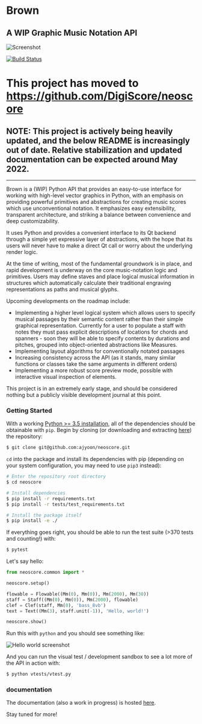 # Brown

## A WIP Graphic Music Notation API

![Screenshot](/screenshots/neoscore_screenshot.jpg)

[![Build Status](https://travis-ci.org/ajyoon/neoscore.svg?branch=master)](https://travis-ci.org/ajyoon/neoscore)

# This project has moved to https://github.com/DigiScore/neoscore

## NOTE: This project is actively being heavily updated, and the below README is increasingly out of date. Relative stabilization and updated documentation can be expected around May 2022.

------

Brown is a (WIP) Python API that provides an easy-to-use interface for working with high-level vector graphics in Python, with an emphasis on providing powerful primitives and abstractions for creating music scores which use unconventional notation. It emphasizes easy extensibility, transparent architecture, and striking a balance between convenience and deep customizability.

It uses Python and provides a convenient interface to its Qt backend through a simple yet expressive layer of abstractions, with the hope that its users will never have to make a direct Qt call or worry about the underlying render logic.

At the time of writing, most of the fundamental groundwork is in place, and rapid development is underway on the core music-notation logic and primitives. Users may define staves and place logical musical information in structures which automatically calculate their traditional engraving representations as paths and musical glyphs.

Upcoming developments on the roadmap include:

* Implementing a higher level logical system which allows users to specify musical passages by their semantic content rather than their simple graphical representation. Currently for a user to populate a staff with notes they must pass explicit descriptions of locations for chords and spanners - soon they will be able to specify contents by durations and pitches, grouped into object-oriented abstractions like Measures.
* Implementing layout algorithms for conventionally notated passages
* Increasing consistency across the API (as it stands, many similar functions or classes take the same arguments in different orders)
* Implementing a more robust score preview mode, possible with interactive visual inspection of elements.

This project is in an extremely early stage, and should be
considered nothing but a publicly visible development journal
at this point.

### Getting Started

With a working [Python >= 3.5 installation](https://www.python.org/downloads/), all of the dependencies should be obtainable with `pip`. Begin by cloning (or downloading and extracting [here](https://github.com/ajyoon/neoscore/archive/master.zip)) the repository:

```sh
$ git clone git@github.com:ajyoon/neoscore.git
```

`cd` into the package and install its dependencies with pip (depending on your system configuration, you may need to use `pip3` instead):

```sh
# Enter the repository root directory
$ cd neoscore

# Install dependencies
$ pip install -r requirements.txt
$ pip install -r tests/test_requirements.txt

# Install the package itself
$ pip install -e ./
```

If everything goes right, you should be able to run the test suite (>370 tests and counting!) with:

```sh
$ pytest
```

Let's say hello:
```python
from neoscore.common import *

neoscore.setup()

flowable = Flowable((Mm(0), Mm(0)), Mm(2000), Mm(30))
staff = Staff((Mm(0), Mm(0)), Mm(2000), flowable)
clef = Clef(staff, Mm(0), 'bass_8vb')
text = Text((Mm(3), staff.unit(-1)), 'Hello, world!')

neoscore.show()
```

Run this with `python` and you should see something like:

![Hello world screenshot](/screenshots/readme_hello_world.png)

And you can run the visual test / development sandbox to see a lot more
of the API in action with:

```sh
$ python vtests/vtest.py
```

### documentation

The documentation (also a work in progress) is hosted [here](https://neoscore-notation.github.io/).

Stay tuned for more!
